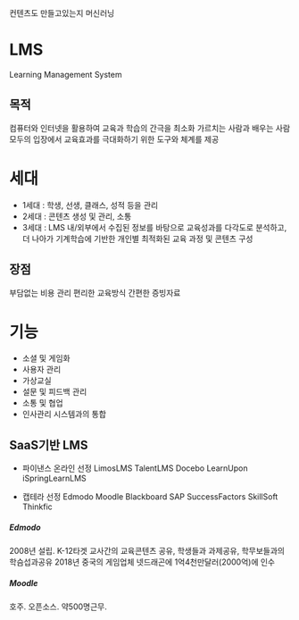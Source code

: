 컨텐츠도 만들고있는지
머신러닝

# LMS
Learning Management System

## 목적
컴퓨터와 인터넷을 활용하여 교육과 학습의 간극을 최소화
가르치는 사람과 배우는 사람 모두의 입장에서 교육효과를 극대화하기 위한 도구와 체계를 제공

# 세대
- 1세대 : 학생, 선생, 클래스, 성적 등을 관리
- 2세대 : 콘텐츠 생성 및 관리, 소통
- 3세대 : LMS 내/외부에서 수집된 정보를 바탕으로 교육성과를 다각도로 분석하고, 더 나아가 기계학습에 기반한 개인별 최적화된 교육 과정 및 콘텐츠 구성

## 장점
부담없는 비용
관리
편리한 교육방식
간편한 증빙자료

# 기능
- 소셜 및 게임화
- 사용자 관리
- 가상교실
- 설문 및 피드백 관리
- 소통 및 협업
- 인사관리 시스템과의 통합

## SaaS기반 LMS
- 파이낸스 온라인 선정
LimosLMS
TalentLMS
Docebo
LearnUpon
iSpringLearnLMS

- 캡테라 선정
Edmodo
Moodle
Blackboard
SAP SuccessFactors
SkillSoft
Thinkfic

##### Edmodo
2008년 설립. K-12타겟
교사간의 교육콘텐츠 공유, 학생들과 과제공유, 학무보들과의 학슴섭과공유
2018년 중국의 게임업체 넷드래곤에 1억4천만달러(2000억)에 인수

##### Moodle
호주. 오픈소스. 약500명근무. 